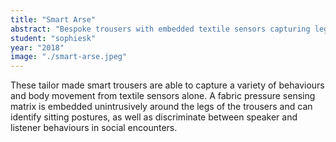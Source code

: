 ```yaml
---
title: "Smart Arse"
abstract: "Bespoke trousers with embedded textile sensors capturing leg movement"
student: "sophiesk"
year: "2018"
image: "./smart-arse.jpeg"
---
```

These tailor made smart trousers are able to capture a variety of behaviours and body movement from textile sensors alone. A fabric pressure sensing matrix is embedded unintrusively around the legs of the trousers and can identify sitting postures, as well as discriminate between speaker and listener behaviours in social encounters.